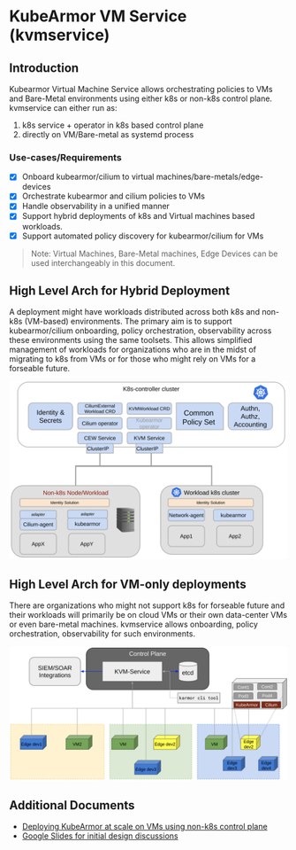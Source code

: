 # KubeArmor VM Service (kvmservice)

## Introduction

Kubearmor Virtual Machine Service allows orchestrating policies to VMs and Bare-Metal environments using either k8s or non-k8s control plane.
kvmservice can either run as:
1. k8s service + operator in k8s based control plane
2. directly on VM/Bare-metal as systemd process

### Use-cases/Requirements
- [x] Onboard kubearmor/cilium to virtual machines/bare-metals/edge-devices
- [x] Orchestrate kubearmor and cilium policies to VMs
- [x] Handle observability in a unified manner
- [x] Support hybrid deployments of k8s and Virtual machines based workloads.
- [x] Support automated policy discovery for kubearmor/cilium for VMs

> Note: Virtual Machines, Bare-Metal machines, Edge Devices can be used interchangeably in this document.

## High Level Arch for Hybrid Deployment

A deployment might have workloads distributed across both k8s and non-k8s (VM-based) environments. The primary aim is to support kubearmor/cilium onboarding, policy orchestration, observability across these environments using the same toolsets. This allows simplified management of workloads for organizations who are in the midst of migrating to k8s from VMs or for those who might rely on VMs for a forseable future.

![](./getting-started/res/kvmservice-k8s-control-plane.png)

## High Level Arch for VM-only deployments

There are organizations who might not support k8s for forseable future and their workloads will primarily be on cloud VMs or their own data-center VMs or even bare-metal machines. kvmservice allows onboarding, policy orchestration, observability for such environments.

![](./getting-started/res/kvmservice-non-k8s-control-plane.png)

## Additional Documents

* [Deploying KubeArmor at scale on VMs using non-k8s control plane](./getting-started/kvmservice-nonk8s.md)
* [Google Slides for initial design discussions](https://docs.google.com/presentation/d/1aa0fVLWHcVkaGbb70Jy6dek7KOYIAailx3and-mjh8M/edit?usp=sharing)


